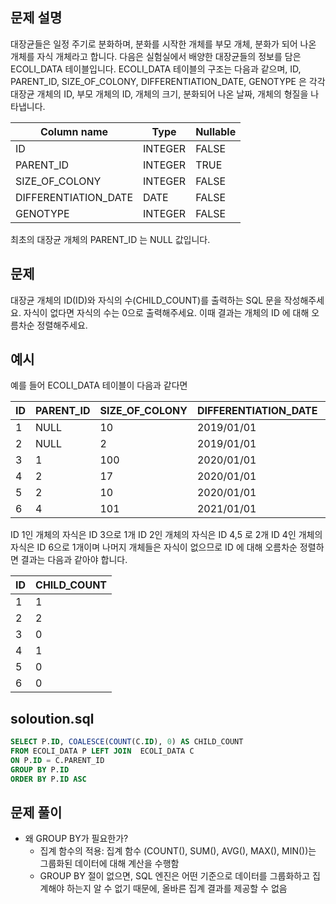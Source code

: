 ## 문제 설명
대장균들은 일정 주기로 분화하며, 분화를 시작한 개체를 부모 개체, 분화가 되어 나온 개체를 자식 개체라고 합니다.
다음은 실험실에서 배양한 대장균들의 정보를 담은 ECOLI_DATA 테이블입니다. ECOLI_DATA 테이블의 구조는 다음과 같으며, ID, PARENT_ID, SIZE_OF_COLONY, DIFFERENTIATION_DATE, GENOTYPE 은 각각 대장균 개체의 ID, 부모 개체의 ID, 개체의 크기, 분화되어 나온 날짜, 개체의 형질을 나타냅니다.

| Column name          | Type    | Nullable |
|----------------------|---------|----------|
| ID                   | INTEGER | FALSE    |
| PARENT_ID            | INTEGER | TRUE     |
| SIZE_OF_COLONY       | INTEGER | FALSE    |
| DIFFERENTIATION_DATE | DATE    | FALSE    |
| GENOTYPE             | INTEGER | FALSE    |


최초의 대장균 개체의 PARENT_ID 는 NULL 값입니다.

## 문제
대장균 개체의 ID(ID)와 자식의 수(CHILD_COUNT)를 출력하는 SQL 문을 작성해주세요. 자식이 없다면 자식의 수는 0으로 출력해주세요. 이때 결과는 개체의 ID 에 대해 오름차순 정렬해주세요.


## 예시
예를 들어 ECOLI_DATA 테이블이 다음과 같다면

| ID | PARENT_ID | SIZE_OF_COLONY | DIFFERENTIATION_DATE | GENOTYPE |
|----|-----------|----------------|----------------------|----------|
| 1  | NULL      | 10             | 2019/01/01           | 5        |
| 2  | NULL      | 2              | 2019/01/01           | 3        |
| 3  | 1         | 100            | 2020/01/01           | 4        |
| 4  | 2         | 17             | 2020/01/01           | 4        |
| 5  | 2         | 10             | 2020/01/01           | 6        |
| 6  | 4         | 101            | 2021/01/01           | 22       |

ID 1인 개체의 자식은 ID 3으로 1개 ID 2인 개체의 자식은 ID 4,5 로 2개 ID 4인 개체의 자식은 ID 6으로 1개이며 나머지 개체들은 자식이 없으므로 ID 에 대해 오름차순 정렬하면 결과는 다음과 같아야 합니다.

| ID | CHILD_COUNT |
|----|-------------|
| 1  | 1           |
| 2  | 2           |
| 3  | 0           |
| 4  | 1           |
| 5  | 0           |
| 6  | 0           |

## soloution.sql
``` sql
SELECT P.ID, COALESCE(COUNT(C.ID), 0) AS CHILD_COUNT
FROM ECOLI_DATA P LEFT JOIN  ECOLI_DATA C
ON P.ID = C.PARENT_ID
GROUP BY P.ID
ORDER BY P.ID ASC
```

## 문제 풀이
- 왜 GROUP BY가 필요한가?
    - 집계 함수의 적용: 집계 함수 (COUNT(), SUM(), AVG(), MAX(), MIN())는 그룹화된 데이터에 대해 계산을 수행함
    - GROUP BY 절이 없으면, SQL 엔진은 어떤 기준으로 데이터를 그룹화하고 집계해야 하는지 알 수 없기 때문에, 올바른 집계 결과를 제공할 수 없음
